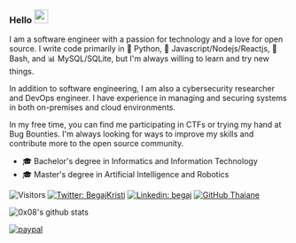 ### Hello <img src="https://media.giphy.com/media/hvRJCLFzcasrR4ia7z/giphy.gif" width="25px" height="25px"> 
I am a software engineer with a passion for technology and a love for open source. I write code primarily in 🐍 Python, 📜 Javascript/Nodejs/Reactjs, 🐚 Bash, and 📊 MySQL/SQLite, but I'm always willing to learn and try new things.

In addition to software engineering, I am also a cybersecurity researcher and DevOps engineer. I have experience in managing and securing systems in both on-premises and cloud environments.

In my free time, you can find me participating in CTFs or trying my hand at Bug Bounties. I'm always looking for ways to improve my skills and contribute more to the open source community.



- 🎓 Bachelor's degree in Informatics and Information Technology
- 🎓 Master's degree in Artificial Intelligence and Robotics


![Visitors](https://api.visitorbadge.io/api/visitors?path=its0x08&countColor=%232ccce4&style=flat-square)
[![Twitter: BegajKristi](https://img.shields.io/twitter/follow/BegajKristi?style=social)](https://twitter.com/BegajKristi)
[![Linkedin: begaj](https://img.shields.io/badge/-Kristi_Begaj-blue?style=flat-square&logo=Linkedin&logoColor=white&link=https://www.linkedin.com/in/begaj/)](https://www.linkedin.com/in/begaj/)
[![GitHub Thaiane](https://img.shields.io/github/followers/its0x08?label=follow&style=social)](https://github.com/its0x08)

![0x08's github stats](https://github-readme-stats.vercel.app/api?username=its0x08&theme=github_dark&show_icons=true&hide_border=true)

[![paypal](https://golftoursderllysboys.files.wordpress.com/2020/08/button-donate-paypal-1.png)](https://paypal.me/KristBegaj)
